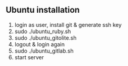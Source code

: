 ## Ubuntu installation

1. login as user, install git & generate ssh key
2. sudo ./ubuntu_ruby.sh
3. sudo ./ubuntu_gitolite.sh
4. logout & login again
5. sudo ./ubuntu_gitlab.sh
6. start server
